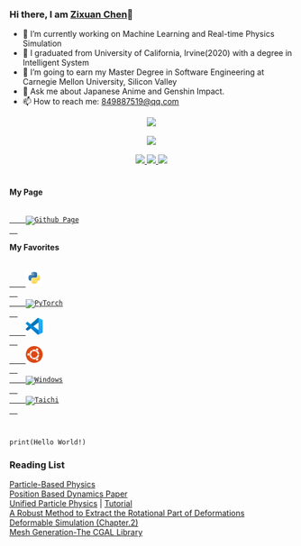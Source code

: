 ### Hi there, I am [Zixuan Chen](https://amoschenzixuan.github.io/)👋

<!--
**AmosChenZixuan/AmosChenZixuan** is a ✨ _special_ ✨ repository because its `README.md` (this file) appears on your GitHub profile.

Here are some ideas to get you started:

- 🔭 I’m currently working on ...
- 🌱 I’m currently learning ...
- 👯 I’m looking to collaborate on ...
- 🤔 I’m looking for help with ...
- 💬 Ask me about ...
- 📫 How to reach me: ...
- 😄 Pronouns: ...
- ⚡ Fun fact: ...
-->

- 🌱 I’m currently working on Machine Learning and Real-time Physics Simulation
- 👯 I graduated from University of California, Irvine(2020) with a degree in Intelligent System
- 🤔 I’m going to earn my Master Degree in Software Engineering at Carnegie Mellon University, Silicon Valley
- 💬 Ask me about Japanese Anime and Genshin Impact.
- 📫 How to reach me: 849887519@qq.com

<p align='center'>
  <img src="https://github-readme-stats.vercel.app/api?username=AmosChenZixuan&count_private=true&theme=dark">
</p>
<p align='center'>
  <img src="https://github-readme-stats.vercel.app/api/top-langs?username=AmosChenZixuan&layout=compact&count_private=true&theme=dark">
</p>

<p align='center'>
  <!--<a href="https://github.com/AmosChenZixuan">
    <img src="https://badges.pufler.dev/visits/AmosChenZixuan/AmosChenZixuan?style=flat-square&color=black&logo=github">
  </a>-->
  <a href="https://github.com/AmosChenZixuan">
    <img src="https://badges.pufler.dev/years/AmosChenZixuan?style=flat-square&color=black&logo=github">
  </a>
  <a href="https://github.com/AmosChenZixuan?tab=repositories">
    <img src="https://badges.pufler.dev/repos/AmosChenZixuan?style=flat-square&color=black&logo=github">
  </a>
  <!--<a href="https://gist.github.com/AmosChenZixuan">
    <img src="https://badges.pufler.dev/gists/AmosChenZixuan?style=flat-square&color=black&logo=github">
  </a>-->
  <a href="https://github.com/AmosChenZixuan">
    <img src="https://badges.pufler.dev/updated/AmosChenZixuan/AmosChenZixuan?style=flat-square&color=black&logo=github">
  </a>
</p>

<h1></h1>

**My Page**

<a href='https://amoschenzixuan.github.io/'>
  <code>
    <img height="30" src='https://github.com/AmosChenZixuan/amoschenzixuan.github.io/blob/master/assets/img/avatar-icon.png'
         alt='Github Page'>
  </code>
</a>

**My Favorites**

<a href='https://www.python.org/'>
  <code>
    <img height="30" src="https://raw.githubusercontent.com/github/explore/80688e429a7d4ef2fca1e82350fe8e3517d3494d/topics/python/python.png" alt="Python" title="Python">
  </code>
</a>
<a href='https://pytorch.org/'>
  <code>
    <img height="30" src="https://pytorch.org/assets/images/pytorch-logo.png" alt="PyTorch" title="PyTorch">
  </code>
</a>
<a href='https://code.visualstudio.com/'>
  <code>
    <img height="30" src="https://raw.githubusercontent.com/github/explore/80688e429a7d4ef2fca1e82350fe8e3517d3494d/topics/visual-studio-code/visual-studio-code.png" alt="VSCode" title="VSCode">
  </code>
</a>
<a href='https://ubuntu.com/'>
  <code>
    <img height="30" src="https://raw.githubusercontent.com/github/explore/80688e429a7d4ef2fca1e82350fe8e3517d3494d/topics/ubuntu/ubuntu.png" alt="Ubuntu" title="Ubuntu">
  </code>
</a>
<a href=''>
  <code>
    <img height="30" src="https://upload.wikimedia.org/wikipedia/commons/thumb/5/5f/Windows_logo_-_2012.svg/1200px-Windows_logo_-_2012.svg.png" alt="Windows" title="Windows">
  </code>
</a>
<a href='https://github.com/taichi-dev/taichi'>
  <code>
    <img height="30" src="https://taichi.cool/logo.svg" alt="Taichi" title="Taichi">
  </code>
</a>

<h1></h1>

```text
print(Hello World!)
```
### Reading List
[Particle-Based Physics](http://obi.virtualmethodstudio.com/manual/6.2/index.html)\
[Position Based Dynamics Paper](http://mmacklin.com/EG2015PBD.pdf)\
[Unified Particle Physics](https://mmacklin.com/uppfrta_preprint.pdf) |  [Tutorial](http://mmacklin.com/flex_eurographics_tutorial.pdf)\
[A Robust Method to Extract the Rotational Part of Deformations](https://animation.rwth-aachen.de/media/papers/2016-MIG-StableRotation.pdf)\
[Deformable Simulation (Chapter.2)](https://tel.archives-ouvertes.fr/tel-01761851/file/TH2018GOLECKAROLINA.pdf)\
[Mesh Generation-The CGAL Library](https://www.cgal.org/)



